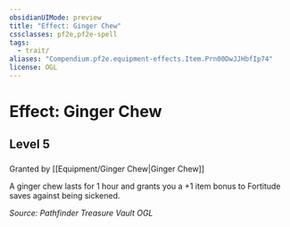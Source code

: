 ```yaml
---
obsidianUIMode: preview
title: "Effect: Ginger Chew"
cssclasses: pf2e,pf2e-spell
tags:
  - trait/
aliases: "Compendium.pf2e.equipment-effects.Item.Prn00DwJJHbfIp74"
license: OGL
---
```

# Effect: Ginger Chew
## Level 5
### 






Granted by [[Equipment/Ginger Chew|Ginger Chew]]

A ginger chew lasts for 1 hour and grants you a +1 item bonus to Fortitude saves against being sickened.

*Source: Pathfinder Treasure Vault*
*OGL*